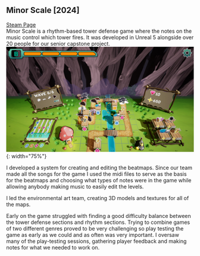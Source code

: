 ## Minor Scale [2024]
[Steam Page](https://store.steampowered.com/app/2376030/Minor_Scale/)\
Minor Scale is a rhythm-based tower defense game where the notes on the music control which tower fires. It was developed in Unreal 5 alongside over 20 people for our senior capstone project.
![minorScreenshot](/assets/minorScale.jpg){: width="75%"}

I developed a system for creating and editing the beatmaps. Since our team made all the songs for the game I used the midi files to serve as the basis for the beatmaps and choosing what types of notes were in the game while allowing anybody making music to easily edit the levels.

I led the environmental art team, creating 3D models and textures for all of the maps. 

Early on the game struggled with finding a good difficulty balance between the tower defense sections and rhythm sections. Trying to combine games of two different genres proved to be very challenging so play testing the game as early as we could and as often was very important. I oversaw many of the play-testing sessions, gathering player feedback and making notes for what we needed to work on.